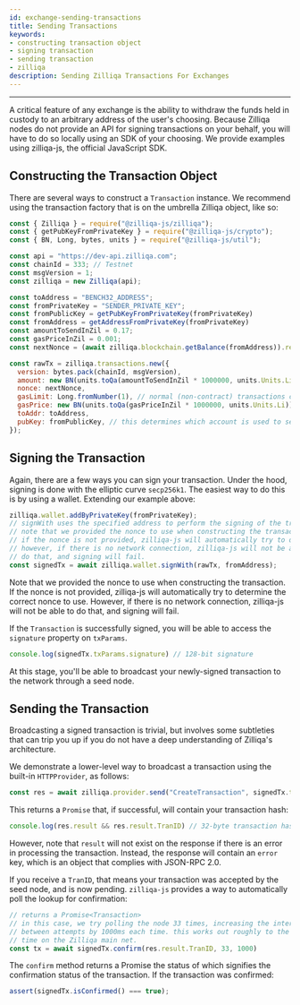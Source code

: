 ```yaml
---
id: exchange-sending-transactions
title: Sending Transactions
keywords: 
- constructing transaction object
- signing transaction
- sending transaction
- zilliqa
description: Sending Zilliqa Transactions For Exchanges
---
```


---

A critical feature of any exchange is the ability to withdraw the funds held
in custody to an arbitrary address of the user's choosing. Because Zilliqa
nodes do not provide an API for signing transactions on your behalf, you will
have to do so locally using an SDK of your choosing. We provide examples using
zilliqa-js, the official JavaScript SDK.

## Constructing the Transaction Object

There are several ways to construct a `Transaction` instance. We recommend
using the transaction factory that is on the umbrella Zilliqa object, like
so:

```js
const { Zilliqa } = require("@zilliqa-js/zilliqa");
const { getPubKeyFromPrivateKey } = require("@zilliqa-js/crypto");
const { BN, Long, bytes, units } = require("@zilliqa-js/util");

const api = "https://dev-api.zilliqa.com";
const chainId = 333; // Testnet
const msgVersion = 1;
const zilliqa = new Zilliqa(api);

const toAddress = "BENCH32_ADDRESS";
const fromPrivateKey = "SENDER_PRIVATE_KEY";
const fromPublicKey = getPubKeyFromPrivateKey(fromPrivateKey)
const fromAddress = getAddressFromPrivateKey(fromPrivateKey)
const amountToSendInZil = 0.17;
const gasPriceInZil = 0.001;
const nextNonce = (await zilliqa.blockchain.getBalance(fromAddress)).result.nonce + 1;

const rawTx = zilliqa.transactions.new({
  version: bytes.pack(chainId, msgVersion),
  amount: new BN(units.toQa(amountToSendInZil * 1000000, units.Units.Li)),
  nonce: nextNonce,
  gasLimit: Long.fromNumber(1), // normal (non-contract) transactions cost 1 gas
  gasPrice: new BN(units.toQa(gasPriceInZil * 1000000, units.Units.Li)), // the minimum gas price is 1,000 li
  toAddr: toAddress,
  pubKey: fromPublicKey, // this determines which account is used to send the tx
});
```

## Signing the Transaction

Again, there are a few ways you can sign your transaction. Under the hood,
signing is done with the elliptic curve `secp256k1`. The easiest way to do
this is by using a wallet. Extending our example above:

```js
zilliqa.wallet.addByPrivateKey(fromPrivateKey);
// signWith uses the specified address to perform the signing of the transaction.
// note that we provided the nonce to use when constructing the transaction.
// if the nonce is not provided, zilliqa-js will automatically try to determine the correct nonce to use.
// however, if there is no network connection, zilliqa-js will not be able to
// do that, and signing will fail.
const signedTx = await zilliqa.wallet.signWith(rawTx, fromAddress);
```

Note that we provided the nonce to use when constructing the transaction. If the nonce is not provided, zilliqa-js will automatically try to determine the correct nonce to use.
However, if there is no network connection, zilliqa-js will not be able to do that, and signing will fail.

If the `Transaction` is successfully signed, you will be able to access the
`signature` property on `txParams`.

```ts
console.log(signedTx.txParams.signature) // 128-bit signature
```

At this stage, you'll be able to broadcast your newly-signed transaction to
the network through a seed node.

## Sending the Transaction

Broadcasting a signed transaction is trivial, but involves some subtleties
that can trip you up if you do not have a deep understanding of Zilliqa's
architecture.

We demonstrate a lower-level way to broadcast a transaction using the built-in
`HTTPProvider`, as follows:

```js
const res = await zilliqa.provider.send("CreateTransaction", signedTx.txParams)
```

This returns a `Promise` that, if successful, will contain your transaction
hash:

```js
console.log(res.result && res.result.TranID) // 32-byte transaction hash
```

However, note that `result` will not exist on the response if there is an
error in processing the transaction. Instead, the response will contain an
`error` key, which is an object that complies with JSON-RPC 2.0.

If you receive a `TranID`, that means your transaction was accepted by the
seed node, and is now pending. `zilliqa-js` provides a way to automatically
poll the lookup for confirmation:

```ts
// returns a Promise<Transaction>
// in this case, we try polling the node 33 times, increasing the interval
// between attempts by 1000ms each time. this works out roughly to the block
// time on the Zilliqa main net.
const tx = await signedTx.confirm(res.result.TranID, 33, 1000)
```

The `confirm` method returns a Promise the status of which signifies the
confirmation status of the transaction. If the transaction was confirmed:

```ts
assert(signedTx.isConfirmed() === true);
```
